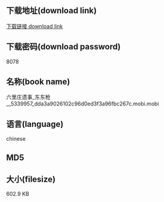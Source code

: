 ## 下载地址(download link)
[下载链接 download link](https://tutu365.netlify.app/?s=%E5%85%AD%E9%87%8C%E5%BA%84%E9%81%97%E4%BA%8B_%E4%B8%9C%E4%B8%9C%E6%9E%AA__5339957_dda3a9026102c96d0ed3f3a96fbc267c.mobi)

## 下载密码(download password)
8078

## 名称(book name)
六里庄遗事_东东枪__5339957_dda3a9026102c96d0ed3f3a96fbc267c.mobi.mobi

## 语言(language)
chinese

## MD5


## 大小(filesize)
602.9 KB
